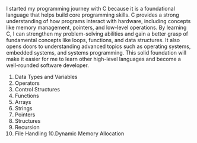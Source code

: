 I started my programming journey with C because it is a foundational language that helps build core programming skills. C provides a strong understanding of how programs interact with hardware, including concepts like memory management, pointers, and low-level operations. By learning C, I can strengthen my problem-solving abilities and gain a better grasp of fundamental concepts like loops, functions, and data structures. It also opens doors to understanding advanced topics such as operating systems, embedded systems, and systems programming. This solid foundation will make it easier for me to learn other high-level languages and become a well-rounded software developer.
1. Data Types and Variables
2. Operators
3. Control Structures
4. Functions
5. Arrays
6. Strings
7. Pointers
8. Structures
9. Recursion
10. File Handling
10.Dynamic Memory Allocation

